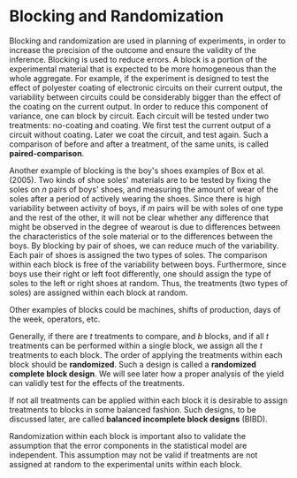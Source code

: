 # Blocking and Randomization

Blocking and randomization are used in planning of experiments,
in order to increase the precision of the outcome and ensure
the validity of the inference.  Blocking is used to reduce errors.  A
block is a portion of the experimental material that is expected to be
more homogeneous than the whole aggregate.  For example, if the
experiment is designed to test the effect of polyester coating of
electronic circuits on their current output, the variability between
circuits could be considerably bigger than the effect of the coating on
the current output.  In order to reduce this component of variance, one
can block by circuit.  Each circuit will be tested under two treatments:
no-coating and coating.  We first test the current output of a circuit
without coating.  Later we coat the circuit, and test again.  Such a
comparison of before and after a treatment, of the same units, is called **paired-comparison**.

Another example of blocking is the boy's shoes examples of Box et al. (2005). Two kinds of shoe soles' materials
are to be tested by fixing the soles on $n$ pairs of boys' shoes, and
measuring the amount of wear of the soles after a period of actively
wearing the shoes.  Since there is high variability between activity of
boys, if $m$ pairs will be with soles of one type and the rest of the
other, it will not be clear whether any difference that might be
observed in the degree of wearout is due to differences between the
characteristics of the sole material or to the differences between the
boys.  By blocking by pair of shoes, we can reduce much of the
variability.  Each pair of shoes is assigned the two types of soles.
The comparison within each block is free of the variability between
boys.  Furthermore, since boys use their right or left foot differently,
one should assign the type of soles to the left or right shoes at
random.  Thus, the treatments (two types of soles) are assigned within
each block at random.

Other examples of blocks could be machines, shifts of production, days
of the week, operators, etc.

Generally, if there are $t$ treatments to compare, and $b$ blocks, and
if all $t$ treatments can be performed within a single block, we assign
all the $t$ treatments to each block.  The order of applying the
treatments within each block should be **randomized**.  Such a design
is called a **randomized complete block design**.  We will see later
how a proper analysis of the yield can validly test for the effects of
the treatments.

If not all treatments can be applied within each block it is desirable
to assign treatments to blocks in some balanced fashion.  Such designs, to be
discussed later, are called **balanced incomplete block designs**
(BIBD).

Randomization within each block is important also to validate the
assumption that the error components in the statistical model are
independent.  This assumption may not be valid if treatments are not
assigned at random to the experimental units within each block.
